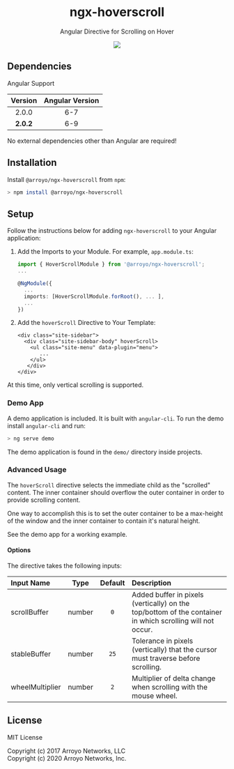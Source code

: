<div align="center">
    <h1>ngx-hoverscroll</h1>
    <p>Angular Directive for Scrolling on Hover</p>
    <img src="https://raw.githubusercontent.com/arroyonetworks/ngx-hoverscroll/f3698d0ac7d01bddb67dc67a1dfed6ab28b92b69/docs/hoverscroll.gif">
</div>

## Dependencies

Angular Support

| Version           | Angular Version   |
|:-----------------:|:-----------------:|
| 2.0.0             | 6-7               |
| **2.0.2**         | 6-9               |


No external dependencies other than Angular are required!

## Installation

Install `@arroyo/ngx-hoverscroll` from `npm`:
```bash
> npm install @arroyo/ngx-hoverscroll
```


## Setup

Follow the instructions below for adding `ngx-hoverscroll` to your Angular application:

1. Add the Imports to your Module. For example, `app.module.ts`:
    ```typescript
    import { HoverScrollModule } from '@arroyo/ngx-hoverscroll';
    ...
    
    @NgModule({
      ...
      imports: [HoverScrollModule.forRoot(), ... ],
      ... 
    })
    ```
    
2. Add the `hoverScroll` Directive to Your Template:
    ```angular2html
    <div class="site-sidebar">
      <div class="site-sidebar-body" hoverScroll>
        <ul class="site-menu" data-plugin="menu">
           ...
        </ul>
       </div>
    </div>
    ```

At this time, only vertical scrolling is supported.

### Demo App

A demo application is included. It is built with `angular-cli`. To run the demo install `angular-cli` and run:
```bash
> ng serve demo
```

The demo application is found in the `demo/` directory inside projects.


### Advanced Usage

The `hoverScroll` directive selects the immediate child as the "scrolled" content.
The inner container should overflow the outer container in order to provide scrolling content.

One way to accomplish this is to set the outer container to be a max-height of the window and the inner
container to contain it's natural height.

See the demo app for a working example.


#### Options

The directive takes the following inputs:

| Input Name                | Type      | Default   | Description   |
|:--------------------------|:---------:|:---------:|:--------------|
| scrollBuffer              | number    | `0`       | Added buffer in pixels (vertically) on the top/bottom of the container in which scrolling will not occur.
| stableBuffer              | number    | `25`      | Tolerance in pixels (vertically) that the cursor must traverse before scrolling.
| wheelMultiplier           | number    | `2`       | Multiplier of delta change when scrolling with the mouse wheel.


## License

MIT License

Copyright (c) 2017 Arroyo Networks, LLC <br>
Copyright (c) 2020 Arroyo Networks, Inc.
